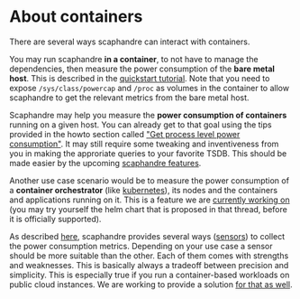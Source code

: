 # About containers

There are several ways scaphandre can interact with containers.

You may run scaphandre **in a container**, to not have to manage the dependencies, then measure the power consumption of the **bare metal host**. This is described in the [quickstart tutorial](../tutorials/quickstart.md). Note that you need to expose `/sys/class/powercap` and `/proc` as volumes in the container to allow scaphandre to get the relevant metrics from the bare metal host.

Scaphandre may help you measure the **power consumption of containers** running on a given host. You can already get to that goal using the tips provided in the howto section called ["Get process level power consumption"](../how-to_guides/get-process-level-power-in-grafana.md). It may still require some tweaking and inventiveness from you in making the approriate queries to your favorite TSDB. This should be made easier by the upcoming [scaphandre features](https://github.com/hubblo-org/scaphandre/projects/1).

Another use case scenario would be to measure the power consumption of a **container orchestrator** (like [kubernetes](https://kubernetes.io/)), its nodes and the containers and applications running on it. This is a feature we are [currently working on](https://github.com/hubblo-org/scaphandre/issues/29#issuecomment-755353175) (you may try yourself the helm chart that is proposed in that thread, before it is officially supported).

As described [here](../compatibility.md), scaphandre provides several ways ([sensors](../explanations/sensors.md)) to collect the power consumption metrics. Depending on your use case a sensor should be more suitable than the other. Each of them comes with strengths and weaknesses. This is basically always a tradeoff between precision and simplicity. This is especially true if you run a container-based workloads on public cloud instances. We are working to provide a solution [for that as well](https://github.com/hubblo-org/scaphandre/issues/25).